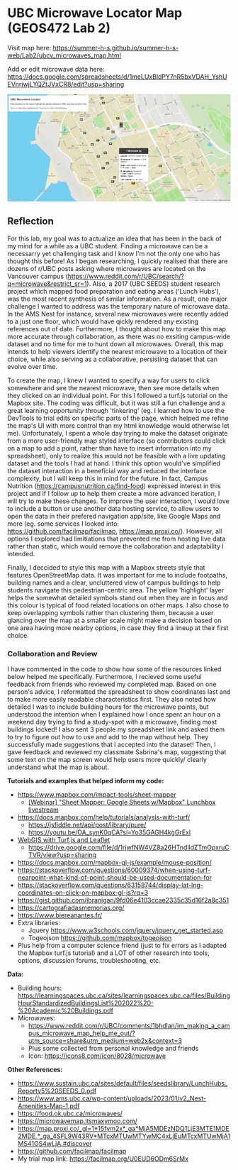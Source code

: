 # UBC Microwave Locator Map (GEOS472 Lab 2)

Visit map here: https://summer-h-s.github.io/summer-h-s-web/Lab2/ubcv_microwaves_map.html

Add or edit microwave data here: https://docs.google.com/spreadsheets/d/1meLUxBldPY7nR5bxVDAH_YshUEVnrjwjLYQZtJVxCR8/edit?usp=sharing

![lab_2_map_screenshot](https://github.com/summer-h-s/summer-h-s-web/blob/main/Lab2/lab_2_map_screenshot.png)

## Reflection
For this lab, my goal was to actualize an idea that has been in the back of my mind for a while as a UBC student. Finding a microwave can be a necessarry yet challenging task and I know I'm not the only one who has thought this before! As I began researching, I quickly realised that there are dozens of r/UBC posts asking where microwaves are located on the Vancouver campus (https://www.reddit.com/r/UBC/search/?q=microwave&restrict_sr=1). Also, a 2017 (UBC SEEDS) student research project which mapped food preparation and eating areas ('Lunch Hubs'), was the most recent synthesis of similar information. As a result, one major challenge I wanted to address was the temporary nature of microwave data. In the AMS Nest for instance, several new microwaves were recently added to a just one floor, which would have qickly rendered any existing references out of date. Furthermore, I thought about how to make this map more accurate through collaboration, as there was no exsiting campus-wide dataset and no time for me to hunt down all microwaves. Overall, this map intends to help viewers identify the nearest microwave to a location of their choice, while also serving as a collaborative, persisting dataset that can evolve over time. 

To create the map, I knew I wanted to specify a way for users to click somewhere and see the nearest microwave, then see more details when they clicked on an individual point. For this I followed a turf.js tutorial on the Mapbox site. The coding was difficult, but it was still a fun challenge and a great learning opportunity through 'tinkering' (eg. I learned how to use the DevTools to trial edits on specific parts of the page, which helped me refine the map's UI with more control than my html knowledge would otherwise let me). Unfortunately, I spent a whole day trying to make the dataset originate from a more user-friendly map styled interface (so contributors could click on a map to add a point, rather than have to insert information into my spreadsheet), only to realize this would not be feasible with a live updating dataset and the tools I had at hand. I think this option would've simplified the dataset interaction in a beneficial way and reduced the interface complexity, but I will keep this in mind for the future. In fact, Campus Nutrition (https://campusnutrition.ca/find-food) expressed interest in this project and if I follow up to help them create a more advanced iteration, I will try to make these changes. To improve the user interaction, I would love to include a button or use another data hosting service, to allow users to open the data in their prefered navigation app/site, like Google Maps and more (eg. some services I looked into: https://github.com/facilmap/facilmap, https://map.proxi.co/). However, all options I explored had limitiations that prevented me from hosting live data rather than static, which would remove the collaboration and adaptability I intended.  

Finally, I deccided to style this map with a Mapbox streets style that features OpenStreetMap data. It was important for me to include footpaths, building names and a clear, uncluttered view of campus buildings to help students navigate this pedestrian-centric area. The yellow 'highlight' layer helps the somewhat detailed symbols stand out when they are in focus and this colour is typical of food related locations on other maps. I also chose to keep overlapping symbols rather than clustering them, because a user glancing over the map at a smaller scale might make a decision based on one area having more nearby options, in case they find a lineup at their first choice. 

### Collaboration and Review
I have commented in the code to show how some of the resources linked below helped me specifically. Furthermore, I recieved some useful feedback from friends who reviewed my completed map. Based on one person's advice, I reformatted the spreadsheet to show coordinates last and to make more easily readable characteristics first. They also noted how detailed I was to include building hours for the microwave points, but understood the intention when I explained how I once spent an hour on a weekend day trying to find a study-spot with a microwave, finding most buildings locked! I also sent 3 people my spreadsheet link and asked them to try to figure out how to use and add to the map without help. They successfully made suggestions that I accepted into the dataset! Then, I gave feedback and reviewed my classmate Sabrina's map, suggesting that some text on the map screen would help users more quickly/ clearly understand what the map is about. 

<b>Tutorials and examples that helped inform my code:</b>
- https://www.mapbox.com/impact-tools/sheet-mapper
	- [[Webinar] "Sheet Mapper: Google Sheets w/Mapbox" Lunchbox livestream](https://youtu.be/OA_synK0qCA?si=5Il32rKdYxuDHRXl)
- https://docs.mapbox.com/help/tutorials/analysis-with-turf/
	- https://jsfiddle.net/api/post/library/pure/
	- https://youtu.be/OA_synK0qCA?si=Yo35GAGH4kgGrExl
- [WebGIS with Turf.js and Leaflet](https://youtu.be/rtlywANbYkc?si=p13etycWuxsOKNJH)
	- https://drive.google.com/file/d/1rjwfNW4VZ8a26HTndlldZTmOpxruCTVR/view?usp=sharing
- https://docs.mapbox.com/mapbox-gl-js/example/mouse-position/
- https://stackoverflow.com/questions/60009374/when-using-turf-nearpoint-what-kind-of-point-should-be-used-documentation-for
- https://stackoverflow.com/questions/63158744/display-lat-lng-coordinates-on-click-on-mapbox-gl-js?rq=3
- https://gist.github.com/jbranigan/9fd06e4103ccae2335c35d16f2a8c351
- https://cartografiadasmemorias.org/
- https://www.biereanantes.fr/
- Extra libraries:
	- Jquery https://www.w3schools.com/jquery/jquery_get_started.asp 
	- Togeojson https://github.com/mapbox/togeojson
- Plus help from a computer science friend (just to fix errors as I adapted the Mapbox turf.js tutorial) and a LOT of other research into tools, options, discussion forums, troubleshooting, etc.

<b>Data:</b>
- Building hours: https://learningspaces.ubc.ca/sites/learningspaces.ubc.ca/files/BuildingHourStandardizedBuildingsList%202022%20-%20Academic%20Buildings.pdf 
- Microwaves:
	- https://www.reddit.com/r/UBC/comments/1bhdlan/im_making_a_campus_microwave_map_help_me_out/?utm_source=share&utm_medium=web2x&context=3
	- Plus some collected from personal knowledge and friends
	- Icon: https://icons8.com/icon/8028/microwave

<b>Other References:</b>
- https://www.sustain.ubc.ca/sites/default/files/seedslibrary/LunchHubs_Reportv5%20SEEDS_0.pdf
- https://www.ams.ubc.ca/wp-content/uploads/2023/01/v2_Nest-Amenities-Map-1.pdf
- https://food.ok.ubc.ca/microwaves/
- https://microwavemap.itsmaxymoo.com/
- https://map.proxi.co/_gl=1*15fym2x*_ga*MjA5MDEzNDQ1LjE3MTE1MDE2MDE.*_ga_4SFL9W43RV*MTcxMTUwMTYwMC4xLjEuMTcxMTUwMjA1MS41OS4wLjA.#discover
- https://github.com/facilmap/facilmap
- My trial map link: https://facilmap.org/U0EUD6ODm6SrMx
